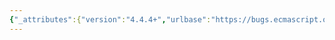 ```yaml
---
{"_attributes":{"version":"4.4.4+","urlbase":"https://bugs.ecmascript.org/","maintainer":"dherman@mozilla.com"},"bug":{"bug_id":3088,"creation_ts":"2014-07-29 11:06:00 -0700","short_desc":"Clarification in 26.3.3.8","delta_ts":"2015-03-16 14:32:39 -0700","product":"Draft for 6th Edition","component":"deferred features","version":"Rev 26: July 18, 2014 Draft","rep_platform":"All","op_sys":"All","bug_status":"RESOLVED","resolution":"WONTFIX","priority":"Normal","bug_severity":"enhancement","everconfirmed":true,"reporter":{"uid":"lbljeffmo","name":"Jeff Morrison"},"assigned_to":{"uid":"allen","name":"Allen Wirfs-Brock"},"cc":["dherman","jorendorff","samth"],"long_desc":[{"commentid":9640,"comment_count":0,"who":{"uid":"lbljeffmo","name":"Jeff Morrison"},"bug_when":"2014-07-29 11:06:27 -0700","thetext":"In this section, there is a 'Note' that says the following when discussing the Reflect.prototype.import method:\n\nInvoking the import method is the dynamic equivalent (when combined with normalization) of:\nImportDeclaration :: import ModuleSpecifier ;\n\nThis is misleading because it suggests that `ImportDeclaration :: import ModuleSpecifier ;` has the same semantics as Reflect.p.import -- but this is not true.\n\nFor example, one difference is that the ImportDeclaration semantics do not evaluate the module + all dependencies at runtime.\n\nCan we clarify this note a bit to make it more clear that this API is similar, but not identical, to the referenced ImportDeclaration semantics?"},{"commentid":13757,"comment_count":1,"who":{"uid":"allen","name":"Allen Wirfs-Brock"},"bug_when":"2015-03-16 14:32:39 -0700","thetext":"concerns old module spec."}]}}
---
```

